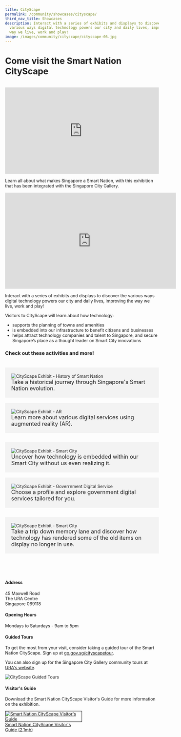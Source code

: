 ```yaml
---
title: CityScape
permalink: /community/showcases/cityscape/
third_nav_title: Showcases
description: Interact with a series of exhibits and displays to discover the
  various ways digital technology powers our city and daily lives, improving the
  way we live, work and play!
image: /images/community/cityscape/cityscape-06.jpg
---
```

# Come visit the Smart Nation CityScape
<br>

<div style="max-width: 1280px">
    <div style="height: 0;
            overflow: hidden;
            position: relative;
            padding-bottom: 56.25%;">
        <iframe src="https://www.youtube.com/embed/2QJqf0CZ4d4" height="720" width="1280" frameborder="0" title="YouTube video player" allow="accelerometer; autoplay; clipboard-write; encrypted-media; gyroscope; picture-in-picture" style="top: 0;
                left: 0;
                right: 0;
                bottom: 0;
                height: 100%;
                border: none;
                max-width: 100%;
                position: absolute;"></iframe>
    </div>
</div>

Learn all about what makes Singapore a Smart Nation, with this exhibition that has been integrated with the Singapore City Gallery.

<iframe allowfullscreen="" allow="accelerometer; autoplay; clipboard-write; encrypted-media; gyroscope; picture-in-picture; web-share" frameborder="0" title="YouTube video player" src="https://www.youtube.com/embed/2QJqf0CZ4d4?si=dpMxliXD3jAYzooz" height="315" width="560"></iframe>

Interact with a series of exhibits and displays to discover the various ways digital technology powers our city and daily lives, improving the way we live, work and play! 

Visitors to CityScape will learn about how technology:

*  supports the planning of towns and amenities
*   is embedded into our infrastructure to benefit citizens and businesses
*   helps attract technology companies and talent to Singapore, and secure Singapore’s place as a thought leader on Smart City innovations

### Check out these activities and more! 

<div class="row" style="padding: 20px 0px 10px 0px;">
<div class="col" style="background-color: #f3f3f3; padding: 20px 20px 20px 20px;"> 
<img src="/images/community/cityscape/cityscape-15.jpeg" alt="CityScape Exhibit - History of Smart Nation"><br>
<div style="font-size:18px">Take a historical journey through Singapore's Smart Nation evolution.
</div>

</div>&nbsp; &nbsp; &nbsp; 
	
<div class="col" style="background-color: #f3f3f3; padding: 20px 20px 20px 20px;">  
<img src="/images/community/cityscape/cityscape-04.jpeg" alt="CityScape Exhibit - AR"><br>
	<div style="font-size:18px">Learn more about various digital services using augmented reality (AR).
</div>

</div></div>


<div class="row" style="padding: 20px 0px 10px 0px;">
<div class="col" style="background-color: #f3f3f3; padding: 20px 20px 20px 20px;"> 
<img src="/images/community/cityscape/cityscape-12.jpeg" alt="CityScape Exhibit - Smart City"><br>
<div style="font-size:18px">Uncover how technology is embedded within our Smart City without us even realizing it.
</div>

</div>&nbsp; &nbsp; &nbsp; 
	
<div class="col" style="background-color: #f3f3f3; padding: 20px 20px 20px 20px;">  
<img src="/images/community/cityscape/cityscape-17.jpeg" alt="CityScape Exhibit - Goverrnment Digital Service"><br>
	<div style="font-size:18px">Choose a profile and explore government digital services tailored for you.
</div>

</div></div>

<div class="row" style="padding: 20px 0px 10px 0px;">
<div class="col" style="background-color: #f3f3f3; padding: 20px 20px 20px 20px;"> 
<img src="/images/community/cityscape/cityscape-16.jpeg" alt="CityScape Exhibit - Smart City"><br>
<div style="font-size:18px">Take a trip down memory lane and discover how technology has rendered some of the old items on display no longer in use.
</div>

</div>&nbsp; &nbsp; &nbsp; 
	
<div class="col" style="padding: 20px 20px 20px 20px;">  

</div></div>



#### Address

45 Maxwell Road<br>
The URA Centre <br>
Singapore 069118

#### Opening Hours

Mondays to Saturdays - 9am to 5pm

#### Guided Tours

To get the most from your visit, consider taking a guided tour of the Smart Nation CityScape. Sign up at <a href="https://go.gov.sg/cityscapetour" target="_blank">go.gov.sg/cityscapetour</a>.

You can also sign up for the Singapore City Gallery community tours at <a href="https://www.ura.gov.sg/Corporate/Singapore-City-Gallery" target="_blank">URA's website</a>.

![CityScape Guided Tours](/images/community/cityscape/cityscape-07.jpeg)

#### Visitor's Guide

Download the Smart Nation CityScape Visitor's Guide for more information on the exhibition.

<div style="width:50%"> 
 <a href="/files/publications/sn_cityscape_visitor's_guide.pdf"><img style="border:1px solid black;" src="/images/community/cityscape/sn_cityscape_visitor's_guide.jpg" alt="Smart Nation CityScape Visitor's Guide">Smart Nation CityScape Visitor's Guide (2.1mb)</a>
</div>